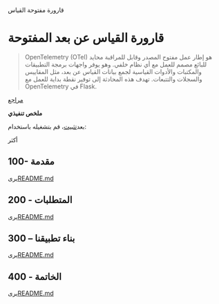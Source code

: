 قارورة مفتوحة القياس

# قارورة القياس عن بعد المفتوحة

> OpenTelemetry (OTel) هو إطار عمل مفتوح المصدر وقابل للمراقبة محايد للبائع مصمم للعمل مع أي نظام خلفي. وهو يوفر واجهات برمجة التطبيقات والمكتبات والأدوات القياسية لجمع بيانات القياس عن بعد، مثل المقاييس والسجلات والتتبعات. تهدف هذه المحادثة إلى توفير نقطة بداية للعمل مع OpenTelemetry في Flask.

[مراجع](./REFERENCES.md)

**ملخص تنفيذي**

بعد[تثبيت](./300/100/README.md)، قم بتشغيله باستخدام:

أكثر

## 100- مقدمة

يرى[README.md](./100/README.md)

## 200 - المتطلبات

يرى[README.md](./200/README.md)

## 300 – بناء تطبيقنا

يرى[README.md](./300/README.md)

## 400 - الخاتمة

يرى[README.md](./400/README.md)
